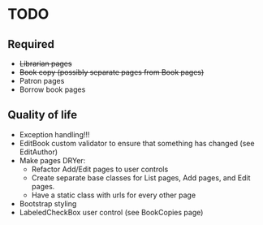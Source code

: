 # TODO

## Required
* ~~Librarian pages~~
* ~~Book copy (possibly separate pages from Book pages)~~
* Patron pages
* Borrow book pages

## Quality of life
* Exception handling!!!
* EditBook custom validator to ensure that something has changed (see EditAuthor)
* Make pages DRYer:
    * Refactor Add/Edit pages to user controls
    * Create separate base classes for List pages, Add pages, and Edit pages.
    * Have a static class with urls for every other page
* Bootstrap styling
* LabeledCheckBox user control (see BookCopies page)